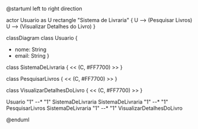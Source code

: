 @startuml
left to right direction

actor Usuario as U
rectangle "Sistema de Livraria" {
  U --> (Pesquisar Livros)
  U --> (Visualizar Detalhes do Livro)
}

classDiagram
class Usuario {
  - nome: String
  - email: String
}

class SistemaDeLivraria {
  << (C, #FF7700) >> 
}

class PesquisarLivros {
  << (C, #FF7700) >>
}

class VisualizarDetalhesDoLivro {
  << (C, #FF7700) >>
}

Usuario "1" --* "1" SistemaDeLivraria
SistemaDeLivraria "1" --* "1" PesquisarLivros
SistemaDeLivraria "1" --* "1" VisualizarDetalhesDoLivro

@enduml

